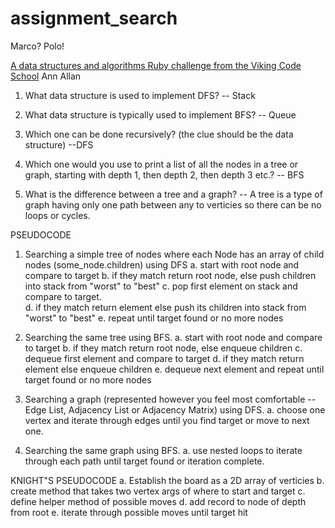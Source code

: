# assignment_search
Marco?  Polo!

[A data structures and algorithms Ruby challenge from the Viking Code School](http://www.vikingcodeschool.com)
Ann Allan

1)  What data structure is used to implement DFS?
-- Stack

2)  What data structure is typically used to implement BFS?
-- Queue

3)  Which one can be done recursively? (the clue should be the data structure)
--DFS

4)  Which one would you use to print a list of all the nodes in a tree or graph, starting with depth 1, then depth 2, then depth 3 etc.?
-- BFS

5)  What is the difference between a tree and a graph?
-- A tree is a type of graph having only one path between any to verticies so there can be no loops or cycles.

PSEUDOCODE
1)  Searching a simple tree of nodes where each Node has an array of child nodes (some_node.children) using DFS
  a.  start with root node and compare to target
  b.  if they match return root node, else push children into stack from "worst" to "best"
  c.  pop first element on stack and compare to target.  
  d.  if they match return element else push its children into stack from "worst" to "best"
  e.  repeat until target found or no more nodes

2)  Searching the same tree using BFS.
    a.  start with root node and compare to target
    b. if they match return root node, else enqueue children
    c.  dequeue first element and compare to target
    d.  if they match return element else enqueue children
    e.  dequeue next element and repeat until target found or no more nodes


3)  Searching a graph (represented however you feel most comfortable -- Edge List, Adjacency List or Adjacency Matrix) using DFS.
    a.  choose one vertex and iterate through edges until you find target or move to next one.

4)  Searching the same graph using BFS.
    a. use nested loops to iterate through each path until target found or iteration complete.

KNIGHT"S PSEUDOCODE
a.  Establish the board as a 2D array of verticies
b.  create method that takes two vertex args of where to start and target
c.  define helper method of possible moves
d.  add record to node of depth from root
e.  iterate through possible moves until target hit

